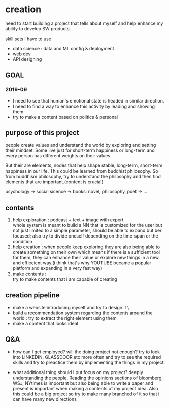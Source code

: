 # creation

 need to start building a project that tells about myself and help enhance my ability to develop SW products.

skill sets I have to use
- data science : data and ML config & deployment
- web dev
- API designing

## GOAL
### 2019-09
 - I need to see that human's emotional state is headed in similar direction.
 - I need to find a way to enhance this activity by leading and showing them.
 - try to make a content based on politics & personal

## purpose of this project
people create values and understand the world by exploring and setting their mindset. Some live just for short-term happiness or long-term and every person has different weights on their values.

But their are elements, nodes that help shape stable, long-term, short-term happiness in our life. This could be learned from buddhist philosophy. So from buddhism philosophy, try to understand the philosophy and then find elements that are important.(content is crucial)

psychology -> social sicence -> books: novel, philosophy, poet -> ...

## contents
1. help exploration : podcast + text + image with expert\
    whole system is meant to build a NN that is customized for the user but not just limited to a simple parameter, should be able to expand but ber focused; also try to divide oneself depending on the time-span or the condition
2. help creation :
   when people keep exploring they are also being able to create something on their own which means if there is a sufficient tool for them, they can enhance their value or explore new things in a new and effiecient way.(i think that's why YOUTUBE became a popular platform and expanding in a very fast way)
3. make contents : \
   try to make contents that i am capable of creating

## creation pipeline
- make a website introducing myself and try to design it \
- build a recommendation system regarding the contents around the world : try to extract the right element using them
- make a content that looks ideal


## Q&A
- how can I get employed? will the doing project not enough?
   try to look into LINKEDIN, GLASSDOOR etc more often and try to see the required skills and try to preactice them by implementing the things in my project.

- what additional thing should I put focus on my project?
  deeply understanding the people. Reading the opinions sections of bloomberg, WSJ, NYtimes is important but also being able to write a paper and present is important when making a contents of my project idea. Also this could be a big project so try to make many branched of it so that i can have many new directions